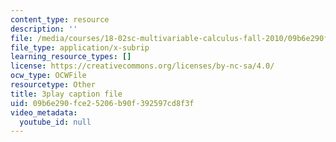```yaml
---
content_type: resource
description: ''
file: /media/courses/18-02sc-multivariable-calculus-fall-2010/09b6e290fce25206b90f392597cd8f3f_XmQM5pHxX-o.vtt
file_type: application/x-subrip
learning_resource_types: []
license: https://creativecommons.org/licenses/by-nc-sa/4.0/
ocw_type: OCWFile
resourcetype: Other
title: 3play caption file
uid: 09b6e290-fce2-5206-b90f-392597cd8f3f
video_metadata:
  youtube_id: null
---
```

